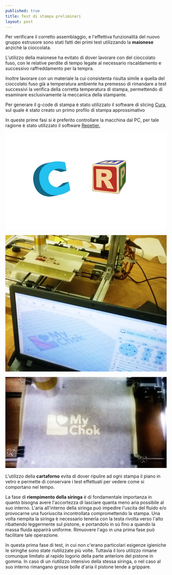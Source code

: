 ```yaml
---
published: true
title: Test di stampa preliminari
layout: post
---
```

Per verificare il corretto assemblaggio, e l'effettiva funzionalità del nuovo gruppo estrusore sono stati fatti dei primi test utilizzando la **maionese** anzichè la cioccolata.

L'utilizzo della maionese ha evitato di dover lavorare con del cioccolato fuso, con le relative perdite di tempo legate al necessario riscaldamento e successivo raffreddamento per la tempra.

Inoltre lavorare con un materiale la cui consistenta risulta simile a quella del cioccolato fuso già a temperatura ambiente ha premesso di rimandare a test successivi la verifica della corretta temperatura di stampa, permettendo di esaminare esclusivamente la meccanica della stampante.

Per generare il g-code di stampa è stato utilizzato il software di slicing [Cura](https://software.ultimaker.com/), sul quale è stato creato un primo profilo di stampa approssimativo

In queste prime fasi si è preferito controllare la macchina dal PC, per tale ragione è stato utilizzato il software [Repetier.](http://www.repetier.com/)

![loghi](https://raw.githubusercontent.com/Giuzzo/Giuzzo.github.io/master/link_img/9.jpg)

![stampa repetier](https://raw.githubusercontent.com/Giuzzo/Giuzzo.github.io/master/link_img/11.jpg)

![stampa mayo](https://raw.githubusercontent.com/Giuzzo/Giuzzo.github.io/master/link_img/10.jpg)

L'utilizzo della **cartaforno** evita di dover ripulire ad ogni stampa il piano in vetro e permette di conservare i test effettuati per vedere come si comportano nel tempo.

La fase di **riempimento della siringa** è di fondamentale importanza in quanto bisogna avere l'accortezza di lasciare quanta meno aria possibile al suo interno. L'aria all'interno della siringa può impedire l'uscita del fluido e/o provocarne una fuoriuscita incontrollata compromettendo la stampa.
Una volta riempita la siringa è necessario tenerla con la testa rivolta verso l'alto ribattendo leggermente sul pistone, e portandolo in sù fino a quando la massa fluida apparirà uniforme.
Rimuovere l'ago in una prima fase può facilitare tale operazione. 

In questa prima fase di test, in cui non c'erano particolari esigenze igieniche le siringhe sono state riutilizzate più volte. 
Tuttavia il loro utilizzo rimane comunque limitato al rapido logorio della parte anteriore del pistone in gomma.
In caso di un riutilizzo intensivo della stessa siringa, o nel caso al suo interno rimangano grosse bolle d'aria il pistone tende a grippare.
